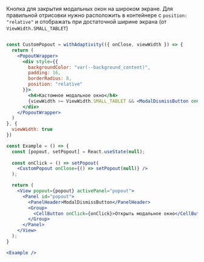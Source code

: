 Кнопка для закрытия модальных окон на широком экране.
Для правильной отрисовки нужно расположить в контейнере с `position: "relative"` и отображать при достаточной ширине экрана (от `ViewWidth.SMALL_TABLET`)

```jsx

const CustomPopout = withAdaptivity(({ onClose, viewWidth }) => {
  return (
    <PopoutWrapper>
      <div style={{
        backgroundColor: "var(--background_content)",
        padding: 16,
        borderRadius: 8,
        position: "relative"
      }}>
        <h4>Кастомное модальное окно</h4>
        {viewWidth >= ViewWidth.SMALL_TABLET && <ModalDismissButton onClick={onClose} />}
      </div>
    </PopoutWrapper>
  )
}, {
  viewWidth: true
})

const Example = () => {
  const [popout, setPopout] = React.useState(null);
  
  const onClick = () => setPopout(
    <CustomPopout onClose={() => setPopout(null)} />
  );

  return (
    <View popout={popout} activePanel="popout">
      <Panel id="popout">
        <PanelHeader>ModalDismissButton</PanelHeader>
        <Group>
          <CellButton onClick={onClick}>Открыть модальное окно</CellButton>
        </Group>
      </Panel>
    </View>
  );
}

<Example />
```
